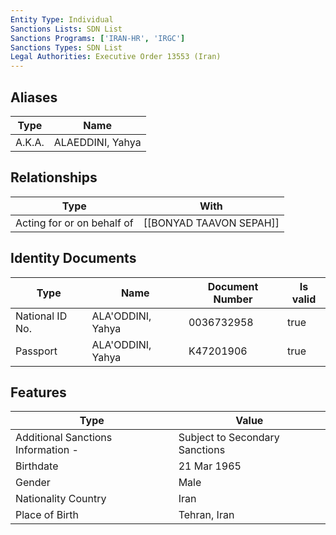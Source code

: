 ```yaml
---
Entity Type: Individual
Sanctions Lists: SDN List
Sanctions Programs: ['IRAN-HR', 'IRGC']
Sanctions Types: SDN List
Legal Authorities: Executive Order 13553 (Iran)
---
```


## Aliases
| Type  | Name      | 
|-------|-----------|
| A.K.A. | ALAEDDINI, Yahya |

## Relationships
| Type  | With      | 
|-------|-----------|
| Acting for or on behalf of | [[BONYAD TAAVON SEPAH]] |

## Identity Documents
| Type  | Name      | Document Number | Is valid |
|-------|-----------|-----------------|----------|
| National ID No. | ALA'ODDINI, Yahya | 0036732958 | true |
| Passport | ALA'ODDINI, Yahya | K47201906 | true |

## Features
| Type  | Value      |
|-------|------------|
| Additional Sanctions Information - | Subject to Secondary Sanctions |
| Birthdate | 21 Mar 1965 |
| Gender | Male |
| Nationality Country | Iran |
| Place of Birth | Tehran, Iran |
